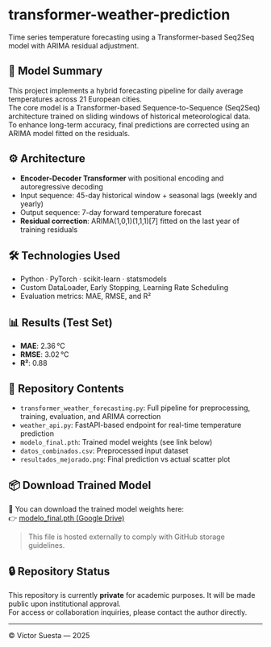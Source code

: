 # transformer-weather-prediction

Time series temperature forecasting using a Transformer-based Seq2Seq model with ARIMA residual adjustment.

## 🧠 Model Summary

This project implements a hybrid forecasting pipeline for daily average temperatures across 21 European cities.  
The core model is a Transformer-based Sequence-to-Sequence (Seq2Seq) architecture trained on sliding windows of historical meteorological data.  
To enhance long-term accuracy, final predictions are corrected using an ARIMA model fitted on the residuals.

## ⚙️ Architecture

- **Encoder-Decoder Transformer** with positional encoding and autoregressive decoding
- Input sequence: 45-day historical window + seasonal lags (weekly and yearly)
- Output sequence: 7-day forward temperature forecast
- **Residual correction**: ARIMA(1,0,1)(1,1,1)[7] fitted on the last year of training residuals

## 🛠️ Technologies Used

- Python · PyTorch · scikit-learn · statsmodels
- Custom DataLoader, Early Stopping, Learning Rate Scheduling
- Evaluation metrics: MAE, RMSE, and R²

## 📊 Results (Test Set)

- **MAE**: 2.36 °C  
- **RMSE**: 3.02 °C  
- **R²**: 0.88

## 📁 Repository Contents

- `transformer_weather_forecasting.py`: Full pipeline for preprocessing, training, evaluation, and ARIMA correction
- `weather_api.py`: FastAPI-based endpoint for real-time temperature prediction
- `modelo_final.pth`: Trained model weights (see link below)
- `datos_combinados.csv`: Preprocessed input dataset  
- `resultados_mejorado.png`: Final prediction vs actual scatter plot

## 📦 Download Trained Model

🔗 You can download the trained model weights here:  
👉 [modelo_final.pth (Google Drive)](https://drive.google.com/file/d/1ziS0eqpvQCVH8lnDZmApKUwZIavyKQaa/view?usp=sharing)

> This file is hosted externally to comply with GitHub storage guidelines.

## 🔒 Repository Status

This repository is currently **private** for academic purposes. It will be made public upon institutional approval.  
For access or collaboration inquiries, please contact the author directly.

---

© Víctor Suesta — 2025
